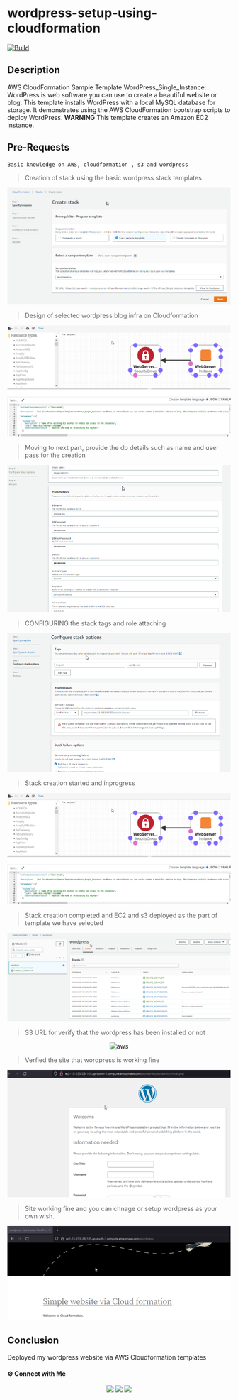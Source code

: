 # wordpress-setup-using-cloudformation


[![Build](https://travis-ci.org/joemccann/dillinger.svg?branch=master)](https://travis-ci.org/joemccann/dillinger)

## Description

AWS CloudFormation Sample Template WordPress_Single_Instance: WordPress is web software you can use to create a beautiful website or blog. This template installs WordPress with a local MySQL database for storage. It demonstrates using the AWS CloudFormation bootstrap scripts to deploy WordPress. **WARNING** This template creates an Amazon EC2 instance. 

## Pre-Requests
```
Basic knowledge on AWS, cloudformation , s3 and wordpress
```

> Creation of stack using the basic wordpress stack templates
<center><img alt="aws" src="Deqoh8MdYY.png"> </img></center>

> Design of selected wordpress blog infra on Cloudformation
<center><img alt="aws" src="firefox_EvsRv9QeWm.png"> </img></center>

> Moving to next part, provide the db details such as name and user pass for the creation
<center><img alt="aws" src="firefox_E0t9F71Dbp.png"> </img></center>

> CONFIGURING the stack tags and role attaching
<center><img alt="aws" src="firefox_G6nZjQyOdr.png"> </img></center>

> Stack creation started and inprogress
<center><img alt="aws" src="firefox_EvsRv9QeWm.png"> </img></center>

> Stack creation completed and EC2 and s3 deployed as the part of template we have selected
<center><img alt="aws" src="firefox_9cqOXtFvHe.png"> </img></center>

> S3 URL for verify that the wordpress has been installed or not
<center><img alt="aws" src=""> </img></center>

> Verfied the site that wordpress is working fine
<center><img alt="aws" src="firefox_9kONLogobw.png"> </img></center>

> Site working fine and you can chnage or setup wordpress as your own wish.
<center><img alt="aws" src="firefox_7NXilTd48L.png"> </img></center>

## Conclusion

Deployed my wordpress website via AWS Cloudformation templates

#### ⚙️ Connect with Me

<p align="center">
<a href="mailto:jomyambattil@gmail.com"><img src="https://img.shields.io/badge/Gmail-D14836?style=for-the-badge&logo=gmail&logoColor=white"/></a>
<a href="https://www.linkedin.com/in/jomygeorge11"><img src="https://img.shields.io/badge/LinkedIn-0077B5?style=for-the-badge&logo=linkedin&logoColor=white"/></a> 
<a href="https://www.instagram.com/therealjomy"><img src="https://img.shields.io/badge/Instagram-E4405F?style=for-the-badge&logo=instagram&logoColor=white"/></a><br />
